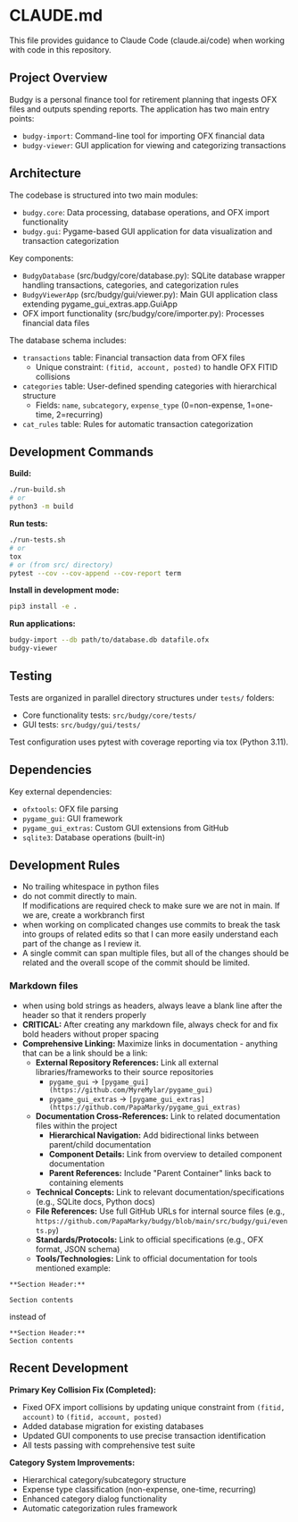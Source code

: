 # CLAUDE.md

This file provides guidance to Claude Code (claude.ai/code) when working with code in this repository.

## Project Overview

Budgy is a personal finance tool for retirement planning that ingests OFX files and outputs spending reports. The application has two main entry points:
- `budgy-import`: Command-line tool for importing OFX financial data
- `budgy-viewer`: GUI application for viewing and categorizing transactions

## Architecture

The codebase is structured into two main modules:
- `budgy.core`: Data processing, database operations, and OFX import functionality
- `budgy.gui`: Pygame-based GUI application for data visualization and transaction categorization

Key components:
- `BudgyDatabase` (src/budgy/core/database.py): SQLite database wrapper handling transactions, categories, and categorization rules
- `BudgyViewerApp` (src/budgy/gui/viewer.py): Main GUI application class extending pygame_gui_extras.app.GuiApp
- OFX import functionality (src/budgy/core/importer.py): Processes financial data files

The database schema includes:
- `transactions` table: Financial transaction data from OFX files
  - Unique constraint: `(fitid, account, posted)` to handle OFX FITID collisions
- `categories` table: User-defined spending categories with hierarchical structure
  - Fields: `name`, `subcategory`, `expense_type` (0=non-expense, 1=one-time, 2=recurring)
- `cat_rules` table: Rules for automatic transaction categorization

## Development Commands

**Build:**
```bash
./run-build.sh
# or
python3 -m build
```

**Run tests:**
```bash
./run-tests.sh
# or
tox
# or (from src/ directory)
pytest --cov --cov-append --cov-report term
```

**Install in development mode:**
```bash
pip3 install -e .
```

**Run applications:**
```bash
budgy-import --db path/to/database.db datafile.ofx
budgy-viewer
```

## Testing

Tests are organized in parallel directory structures under `tests/` folders:
- Core functionality tests: `src/budgy/core/tests/`
- GUI tests: `src/budgy/gui/tests/`

Test configuration uses pytest with coverage reporting via tox (Python 3.11).

## Dependencies

Key external dependencies:
- `ofxtools`: OFX file parsing
- `pygame_gui`: GUI framework
- `pygame_gui_extras`: Custom GUI extensions from GitHub
- `sqlite3`: Database operations (built-in)

## Development Rules
* No trailing whitespace in python files
* do not commit directly to main.    
If modifications are required check to make sure we are not in main. If we are, create a workbranch first
* when working on complicated changes use commits to break the task into groups of related edits so that I can more easily understand each part of the change as I review it.
 * A single commit can span multiple files, but all of the changes should be related and the overall scope of the commit should be limited.

### Markdown files
* when using bold strings as headers, always leave a blank line after the header so that it renders properly
* **CRITICAL:** After creating any markdown file, always check for and fix bold headers without proper spacing
* **Comprehensive Linking:** Maximize links in documentation - anything that can be a link should be a link:
  - **External Repository References:** Link all external libraries/frameworks to their source repositories
    - `pygame_gui` → `[pygame_gui](https://github.com/MyreMylar/pygame_gui)`
    - `pygame_gui_extras` → `[pygame_gui_extras](https://github.com/PapaMarky/pygame_gui_extras)`
  - **Documentation Cross-References:** Link to related documentation files within the project
    - **Hierarchical Navigation:** Add bidirectional links between parent/child documentation
    - **Component Details:** Link from overview to detailed component documentation  
    - **Parent References:** Include "Parent Container" links back to containing elements
  - **Technical Concepts:** Link to relevant documentation/specifications (e.g., SQLite docs, Python docs)
  - **File References:** Use full GitHub URLs for internal source files (e.g., `https://github.com/PapaMarky/budgy/blob/main/src/budgy/gui/events.py`)
  - **Standards/Protocols:** Link to official specifications (e.g., OFX format, JSON schema)
  - **Tools/Technologies:** Link to official documentation for tools mentioned
example:
```
**Section Header:**

Section contents
```
instead of 
```
**Section Header:**
Section contents
```

## Recent Development

**Primary Key Collision Fix (Completed):**
- Fixed OFX import collisions by updating unique constraint from `(fitid, account)` to `(fitid, account, posted)`
- Added database migration for existing databases
- Updated GUI components to use precise transaction identification
- All tests passing with comprehensive test suite

**Category System Improvements:**
- Hierarchical category/subcategory structure
- Expense type classification (non-expense, one-time, recurring)
- Enhanced category dialog functionality
- Automatic categorization rules framework